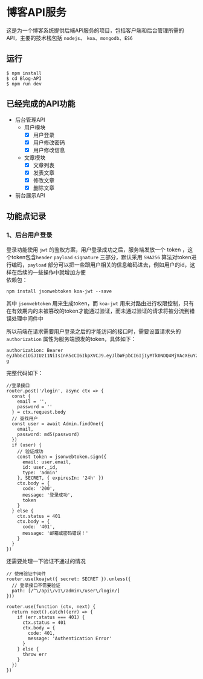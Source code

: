 # 博客API服务
这是为一个博客系统提供后端API服务的项目，包括客户端和后台管理所需的API，主要的技术栈包括 `nodejs`、 `koa`、`mongodb`、`ES6`
## 运行
```
$ npm install
$ cd Blog-API
$ npm run dev
```

## 已经完成的API功能
- 后台管理API  
  - 用户模块
    - [x] 用户登录
    - [x] 用户修改密码
    - [x] 用户修改信息
  - 文章模块
  	- [x] 文章列表
  	- [x] 发表文章
  	- [x] 修改文章
  	- [x] 删除文章
- 前台展示API

## 功能点记录
### 1、后台用户登录

登录功能使用 `jwt` 的鉴权方案，用户登录成功之后，服务端发放一个 token ，这个token包含`header` `payload` `signature` 三部分，默认采用 `SHA256` 算法对token进行编码，`payload` 部分可以把一些跟用户相关的信息编码进去，例如用户的id，这样在后续的一些操作中就增加方便  
依赖包：
```
npm install jsonwebtoken koa-jwt --save
```
其中 `jsonwebtoken` 用来生成token，而 `koa-jwt` 用来对路由进行权限控制，只有在有效期内的未被篡改的token才能通过验证，而未通过验证的请求将被分流到错误处理中间件中 

所以前端在请求需要用户登录之后的才能访问的接口时，需要设置请求头的 `authorization` 属性为服务端颁发的token，具体如下：  
```
authorization: Bearer eyJhbGciOiJIUzI1NiIsInR5cCI6IkpXVCJ9.eyJlbWFpbCI6IjIyMTk0NDQ4MjVAcXEuY29tIiwiaWQiOiI2MWRhZjY2ZDE4ZDE5YjBmZjhlNzI1MTIiLCJ0eXBlIjoiYWRtaW4iLCJpYXQiOjE2NDE3ODA3ODIsImV4cCI6MTY0MTg2NzE4Mn0.aOYv5BSWPO5oDPZQDuHQh8KuIYElZi7uJqR_Va4YN-g
```

完整代码如下：
```
//登录接口
router.post('/login', async ctx => {
  const {
    email = '',
    password = ''
  } = ctx.request.body
  // 查找用户
  const user = await Admin.findOne({
    email,
    password: md5(password)
  })
  if (user) {
    // 验证成功
    const token = jsonwebtoken.sign({
      email: user.email,
      id: user._id,
      type: 'admin'
    }, SECRET, { expiresIn: '24h' })
    ctx.body = {
      code: '200',
      message: '登录成功',
      token
    }
  } else {
    ctx.status = 401
    ctx.body = {
      code: '401',
      message: '邮箱或密码错误！'
    }
  }
})
```
还需要处理一下验证不通过的情况
```
// 使用验证中间件
router.use(koajwt({ secret: SECRET }).unless({
  // 登录接口不需要验证
  path: [/^\/api\/v1\/admin\/user\/login/]
}))

router.use(function (ctx, next) {
  return next().catch((err) => {
    if (err.status === 401) {
      ctx.status = 401
      ctx.body = {
        code: 401,
        message: 'Authentication Error'
      }
    } else {
      throw err
    }
  })
})
```